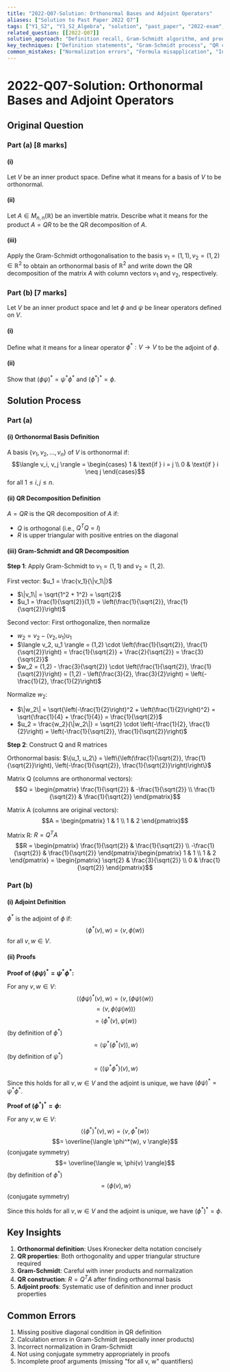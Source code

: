 ```yaml
---
title: "2022-Q07-Solution: Orthonormal Bases and Adjoint Operators"
aliases: ["Solution to Past Paper 2022 Q7"]
tags: ["Y1_S2", "Y1_S2_Algebra", "solution", "past_paper", "2022-exam", "section-B", "q07"]
related_question: [[2022-Q07]]
solution_approach: "Definition recall, Gram-Schmidt algorithm, and proof construction"
key_techniques: ["Definition statements", "Gram-Schmidt process", "QR construction", "Adjoint definition", "Proof by properties"]
common_mistakes: ["Normalization errors", "Formula misapplication", "Incomplete proofs", "Calculation errors"]
---
```


# 2022-Q07-Solution: Orthonormal Bases and Adjoint Operators

## Original Question

### Part (a) [8 marks]

#### (i)
Let $V$ be an inner product space. Define what it means for a basis of $V$ to be orthonormal.

#### (ii)
Let $A \in M_{n,n}(\mathbb{R})$ be an invertible matrix. Describe what it means for the product $A = QR$ to be the QR decomposition of $A$.

#### (iii)
Apply the Gram-Schmidt orthogonalisation to the basis $v_1 = (1, 1), v_2 = (1,2) \in \mathbb{R}^2$ to obtain an orthonormal basis of $\mathbb{R}^2$ and write down the QR decomposition of the matrix $A$ with column vectors $v_1$ and $v_2$, respectively.

### Part (b) [7 marks]
Let $V$ be an inner product space and let $\phi$ and $\psi$ be linear operators defined on $V$.

#### (i)
Define what it means for a linear operator $\phi^* : V \to V$ to be the adjoint of $\phi$.

#### (ii)
Show that $(\phi\psi)^* = \psi^*\phi^*$ and $(\phi^*)^* = \phi$.

## Solution Process

### Part (a)

#### (i) Orthonormal Basis Definition

A basis $\{v_1, v_2, \ldots, v_n\}$ of $V$ is orthonormal if:
$$\langle v_i, v_j \rangle = \begin{cases} 
1 & \text{if } i = j \\
0 & \text{if } i \neq j
\end{cases}$$
for all $1 \leq i, j \leq n$.

#### (ii) QR Decomposition Definition

$A = QR$ is the QR decomposition of $A$ if:
- $Q$ is orthogonal (i.e., $Q^TQ = I$)
- $R$ is upper triangular with positive entries on the diagonal

#### (iii) Gram-Schmidt and QR Decomposition

**Step 1**: Apply Gram-Schmidt to $v_1 = (1,1)$ and $v_2 = (1,2)$.

First vector: $u_1 = \frac{v_1}{\|v_1\|}$
- $\|v_1\| = \sqrt{1^2 + 1^2} = \sqrt{2}$
- $u_1 = \frac{1}{\sqrt{2}}(1,1) = \left(\frac{1}{\sqrt{2}}, \frac{1}{\sqrt{2}}\right)$

Second vector: First orthogonalize, then normalize
- $w_2 = v_2 - \langle v_2, u_1 \rangle u_1$
- $\langle v_2, u_1 \rangle = (1,2) \cdot \left(\frac{1}{\sqrt{2}}, \frac{1}{\sqrt{2}}\right) = \frac{1}{\sqrt{2}} + \frac{2}{\sqrt{2}} = \frac{3}{\sqrt{2}}$
- $w_2 = (1,2) - \frac{3}{\sqrt{2}} \cdot \left(\frac{1}{\sqrt{2}}, \frac{1}{\sqrt{2}}\right) = (1,2) - \left(\frac{3}{2}, \frac{3}{2}\right) = \left(-\frac{1}{2}, \frac{1}{2}\right)$

Normalize $w_2$:
- $\|w_2\| = \sqrt{\left(-\frac{1}{2}\right)^2 + \left(\frac{1}{2}\right)^2} = \sqrt{\frac{1}{4} + \frac{1}{4}} = \frac{1}{\sqrt{2}}$
- $u_2 = \frac{w_2}{\|w_2\|} = \sqrt{2} \cdot \left(-\frac{1}{2}, \frac{1}{2}\right) = \left(-\frac{1}{\sqrt{2}}, \frac{1}{\sqrt{2}}\right)$

**Step 2**: Construct Q and R matrices

Orthonormal basis: $\{u_1, u_2\} = \left\{\left(\frac{1}{\sqrt{2}}, \frac{1}{\sqrt{2}}\right), \left(-\frac{1}{\sqrt{2}}, \frac{1}{\sqrt{2}}\right)\right\}$

Matrix Q (columns are orthonormal vectors):
$$Q = \begin{pmatrix}
\frac{1}{\sqrt{2}} & -\frac{1}{\sqrt{2}} \\
\frac{1}{\sqrt{2}} & \frac{1}{\sqrt{2}}
\end{pmatrix}$$

Matrix A (columns are original vectors):
$$A = \begin{pmatrix}
1 & 1 \\
1 & 2
\end{pmatrix}$$

Matrix R: $R = Q^T A$
$$R = \begin{pmatrix}
\frac{1}{\sqrt{2}} & \frac{1}{\sqrt{2}} \\
-\frac{1}{\sqrt{2}} & \frac{1}{\sqrt{2}}
\end{pmatrix}\begin{pmatrix}
1 & 1 \\
1 & 2
\end{pmatrix} = \begin{pmatrix}
\sqrt{2} & \frac{3}{\sqrt{2}} \\
0 & \frac{1}{\sqrt{2}}
\end{pmatrix}$$

### Part (b)

#### (i) Adjoint Definition

$\phi^*$ is the adjoint of $\phi$ if:
$$\langle \phi^*(v), w \rangle = \langle v, \phi(w) \rangle$$
for all $v, w \in V$.

#### (ii) Proofs

**Proof of $(\phi\psi)^* = \psi^*\phi^*$:**

For any $v, w \in V$:
$$\langle (\phi\psi)^*(v), w \rangle = \langle v, (\phi\psi)(w) \rangle$$
$$= \langle v, \phi(\psi(w)) \rangle$$
$$= \langle \phi^*(v), \psi(w) \rangle$$ (by definition of $\phi^*$)
$$= \langle \psi^*(\phi^*(v)), w \rangle$$ (by definition of $\psi^*$)
$$= \langle (\psi^*\phi^*)(v), w \rangle$$

Since this holds for all $v, w \in V$ and the adjoint is unique, we have $(\phi\psi)^* = \psi^*\phi^*$.

**Proof of $(\phi^*)^* = \phi$:**

For any $v, w \in V$:
$$\langle (\phi^*)^*(v), w \rangle = \langle v, \phi^*(w) \rangle$$
$$= \overline{\langle \phi^*(w), v \rangle}$$ (conjugate symmetry)
$$= \overline{\langle w, \phi(v) \rangle}$$ (by definition of $\phi^*$)
$$= \langle \phi(v), w \rangle$$ (conjugate symmetry)

Since this holds for all $v, w \in V$ and the adjoint is unique, we have $(\phi^*)^* = \phi$.

## Key Insights

1. **Orthonormal definition**: Uses Kronecker delta notation concisely
2. **QR properties**: Both orthogonality and upper triangular structure required
3. **Gram-Schmidt**: Careful with inner products and normalization
4. **QR construction**: $R = Q^T A$ after finding orthonormal basis
5. **Adjoint proofs**: Systematic use of definition and inner product properties

## Common Errors

1. Missing positive diagonal condition in QR definition
2. Calculation errors in Gram-Schmidt (especially inner products)
3. Incorrect normalization in Gram-Schmidt
4. Not using conjugate symmetry appropriately in proofs
5. Incomplete proof arguments (missing "for all v, w" quantifiers)
